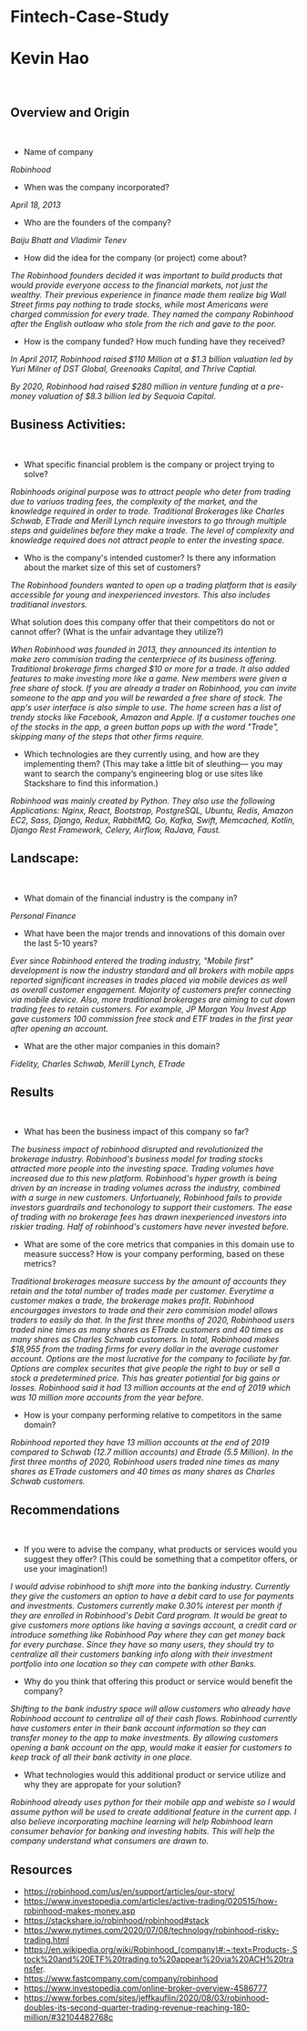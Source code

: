 # Fintech-Case-Study

# Kevin Hao
​
## Overview and Origin
​
* Name of company

*Robinhood*

* When was the company incorporated?

*April 18, 2013*

* Who are the founders of the company?

*Baiju Bhatt and Vladimir Tenev*
​
* How did the idea for the company (or project) come about?

*The Robinhood founders decided it was important to build products that would provide everyone access to the financial markets, not just the wealthy. Their previous experience in finance made them realize big Wall Street firms pay nothing to trade stocks, while most Americans were charged commission for every trade. They named the company Robinhood after the English outloaw who stole from the rich and gave to the poor.*
​
* How is the company funded? How much funding have they received?

*In April 2017, Robinhood raised $110 Million at a $1.3 billion valuation led by Yuri Milner of DST Global, Greenoaks Capital, and Thrive Captial.*

*By 2020, Robinhood had raised $280 million in venture funding at a pre-money valuation of $8.3 billion led by Sequoia Capital.*
​
## Business Activities:
​
* What specific financial problem is the company or project trying to solve?

*Robinhoods original purpose was to attract people who deter from trading due to variuos trading fees, the complexity of the market, and the knowledge required in order to trade. Traditional Brokerages like Charles Schwab, ETrade and Merill Lynch require investors to go through multiple steps and guidelines before they make a trade. The level of complexity and knowledge required does not attract people to enter the investing space.*

* Who is the company's intended customer?  Is there any information about the market size of this set of customers?

*The Robinhood founders wanted to open up a trading platform that is easily accessible for young and inexperienced investors. This also includes traditianal investors.*

What solution does this company offer that their competitors do not or cannot offer? (What is the unfair advantage they utilize?)

 *When Robinhood was founded in 2013, they announced its intention to make zero commision trading the centerpriece of its business offering. Traditional brokerage firms charged $10 or more for a trade. It also added features to make investing more like a game. New members were given a free share of stock. If you are already a trader on Robinhood, you can invite someone to the app and you will be rewarded a free share of stock. The app's user interface is also simple to use. The home screen has a list of trendy stocks like Facebook, Amazon and Apple. If a customer touches one of the stocks in the app, a green button pops up with the word "Trade", skipping many of the steps that other firms require.*

* Which technologies are they currently using, and how are they implementing them? (This may take a little bit of sleuthing–– you may want to search the company’s engineering blog or use sites like Stackshare to find this information.)

*Robinhood was mainly created by Python. 
They also use the following Applications:
Nginx, React, Bootstrap, PostgreSQL, Ubuntu, Redis, Amazon EC2, Sass, Django, Redux, RabbitMQ, Go, Kafka, Swift, Memcached, Kotlin, Django Rest Framework, Celery, Airflow, RaJava, Faust.*
​

## Landscape:
​
* What domain of the financial industry is the company in?

*Personal Finance*

* What have been the major trends and innovations of this domain over the last 5-10 years?

*Ever since Robinhood entered the trading industry, "Mobile first" development is now the industry standard and all brokers with mobile apps reported significant increases in trades placed via mobile devices as well as overall customer engagement. Majority of customers prefer connecting via mobile device. Also, more traditional brokerages are aiming to cut down trading fees to retain customers. For example, JP Morgan You Invest App gave customers 100 commission free stock and ETF trades in the first year after opening an account.*

* What are the other major companies in this domain?

​*Fidelity, Charles Schwab, Merill Lynch, ETrade*
​
## Results
​
* What has been the business impact of this company so far?

*The business impact of robinhood disrupted and revolutionized the brokerage industry. Robinhood's business model for trading stocks attracted more people into the investing space. Trading volumes have increased due to this new platform. Robinhood's hyper growth is being driven by an increase in trading volumes across the industry, combined with a surge in new customers. Unfortuanely, Robinhood fails to provide investors guardrails and techonology to support their customers. The ease of trading with no brokerage fees has drawn inexperienced investors into riskier trading. Half of robinhood's customers have never invested before.*
​
* What are some of the core metrics that companies in this domain use to measure success? How is your company performing, based on these metrics?

*Traditional brokerages measure success by the amount of accounts they retain and the total number of trades made per customer. Everytime a customer makes a trade, the brokerage makes profit. Robinhood encourgages investors to trade and their zero commision model allows traders to easily do that. In the first three months of 2020, Robinhood users traded nine times as many shares as ETrade customers and 40 times as many shares as Charles Schwab customers. In total, Robinhood makes $18,955 from the trading firms for every dollar in the average customer account. Options are the most lucrative for the company to faciliate by far. Options are complex securites that give people the right to buy or sell a stock a predetermined price. This has greater potiential for big gains or losses. Robinhood said it had 13 million accounts at the end of 2019 which was 10 million more accounts from the year before.*


* How is your company performing relative to competitors in the same domain?​

*Robinhood reported they have 13 million accounts at the end of 2019 compared to Schwab (12.7 million accounts) and Etrade (5.5 Million). In the first three months of 2020, Robinhood users traded nine times as many shares as ETrade customers and 40 times as many shares as Charles Schwab customers.*


## Recommendations
​
 * If you were to advise the company, what products or services would you suggest they offer? (This could be something that a competitor offers, or use your imagination!)

*I would advise robinhood to shift more into the banking industry. Currently they give the customers an option to have a debit card to use for payments and investments. Customers currently make 0.30% interest per month if they are enrolled in Robinhood's Debit Card program. It would be great to give customers more options like having a savings account, a credit card or introduce something like Robinhood Pay where they can get money back for every purchase. Since they have so many users, they should try to centralize all their customers banking info along with their investment portfolio into one location so they can compete with other Banks.*

* Why do you think that offering this product or service would benefit the company?

*Shifting to the bank industry space will allow customers who already have Robinhood account to centralize all of their cash flows. Robinhood currently have customers enter in their bank account information so they can transfer money to the app to make investments. By allowing customers opening a bank account on the app, would make it easier for customers to keep track of all their bank activity in one place.*

* What technologies would this additional product or service utilize and why they are appropate for your solution?

​*Robinhood already uses python for their mobile app and webiste so I would assume python will be used to create additional feature in the current app. I also believe incorporating machine learning will help Robinhood learn consumer behavior for banking and investing habits. This will help the company understand what consumers are drawn to.*


## Resources

* https://robinhood.com/us/en/support/articles/our-story/
* https://www.investopedia.com/articles/active-trading/020515/how-robinhood-makes-money.asp
* https://stackshare.io/robinhood/robinhood#stack
* https://www.nytimes.com/2020/07/08/technology/robinhood-risky-trading.html
* https://en.wikipedia.org/wiki/Robinhood_(company)#:~:text=Products-,Stock%20and%20ETF%20trading,to%20appear%20via%20ACH%20transfer.
* https://www.fastcompany.com/company/robinhood
* https://www.investopedia.com/online-broker-overview-4586777
* https://www.forbes.com/sites/jeffkauflin/2020/08/03/robinhood-doubles-its-second-quarter-trading-revenue-reaching-180-million/#32104482768c




